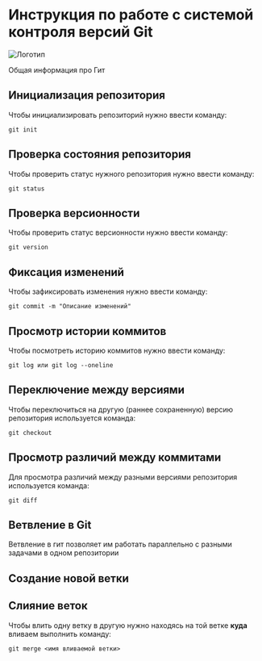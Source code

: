 # **Инструкция по работе с системой контроля версий Git**

![Логотип](git.jpg)

Общая информация про Гит

## Инициализация репозитория

Чтобы инициализировать репозиторий нужно ввести команду:

    git init

## Проверка состояния репозитория

Чтобы проверить статус нужного репозитория нужно ввести команду:

    git status

## Проверка версионности

 Чтобы проверить статус версионности нужно ввести команду:

    git version

## Фиксация изменений

Чтобы зафиксировать изменения нужно ввести команду:

    git commit -m "Описание изменений"

## Просмотр истории коммитов

Чтобы посмотреть историю коммитов нужно ввести команду:

    git log или git log --oneline

## Переключение между версиями

Чтобы переключиться на другую (раннее сохраненную) версию репозитория используется команда:

    git checkout

## Просмотр различий между коммитами

Для просмотра различий между разными версиями репозитория используется команда:

    git diff

## Ветвление в Git

Ветвление в гит позволяет им работать параллельно с разными задачами в одном репозитории

## Создание новой ветки

## Слияние веток

Чтобы влить одну ветку в другую нужно находясь на той ветке **куда** вливаем выполнить команду:

    git merge <имя вливаемой ветки>
    